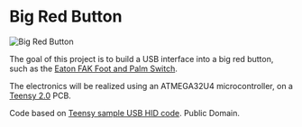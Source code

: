 # Big Red Button

![Big Red Button](http://www.moeller.net/images/content/indu_switchgear/produkte_loesungen/Fak.jpg)


The goal of this project is to build a USB interface into a big red
button, such as the [Eaton FAK Foot and Palm Switch](http://www.moeller.net/en/products_solutions/motor_applications/command/control_circuit_devices/stop_buttons.jsp).

The electronics will be realized using an ATMEGA32U4 microcontroller, on a [Teensy 2.0](https://www.pjrc.com/teensy/) PCB.

Code based on [Teensy sample USB HID code](https://www.pjrc.com/teensy/usb_keyboard.html). Public Domain.

